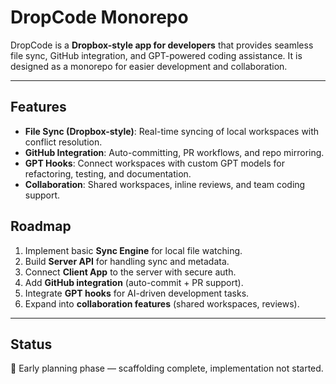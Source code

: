 # DropCode Monorepo

DropCode is a **Dropbox-style app for developers** that provides seamless file sync, GitHub integration, and GPT-powered coding assistance. It is designed as a monorepo for easier development and collaboration.

---

## Features
- **File Sync (Dropbox-style)**: Real-time syncing of local workspaces with conflict resolution.
- **GitHub Integration**: Auto-committing, PR workflows, and repo mirroring.
- **GPT Hooks**: Connect workspaces with custom GPT models for refactoring, testing, and documentation.
- **Collaboration**: Shared workspaces, inline reviews, and team coding support.


## Roadmap
1. Implement basic **Sync Engine** for local file watching.
2. Build **Server API** for handling sync and metadata.
3. Connect **Client App** to the server with secure auth.
4. Add **GitHub integration** (auto-commit + PR support).
5. Integrate **GPT hooks** for AI-driven development tasks.
6. Expand into **collaboration features** (shared workspaces, reviews).

---

## Status
🚧 Early planning phase — scaffolding complete, implementation not started.
